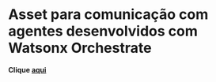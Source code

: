 # Asset para comunicação com agentes desenvolvidos com Watsonx Orchestrate 

<b> Clique [aqui](https://github.com/nanatrazzi/watsonx-orchestrate-chat-with-agents/blob/main/README.pdf) </b>
